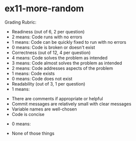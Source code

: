 # ex11-more-random

Grading Rubric:

* Readiness (out of 6, 2 per question)
 * 2 means: Code runs with no errors
 * 1 means: Code can be quickly fixed to run with no errors
 * 0 means: Code is broken or doesn't exist
* Correctness (out of 12, 4 per question)
 * 4 means: Code solves the problem as intended
 * 3 means: Code almost solves the problem as intended
 * 2 means: Code addresses aspects of the problem
 * 1 means: Code exists
 * 0 means: Code does not exist
* Readability (out of 3, 1 per question)
 * 1 means:
 - There are comments if appropriate or helpful
 - Commit messages are relatively small with clear messages
 - Variable names are well-chosen
 - Code is concise
 * 0 means:
 - None of those things